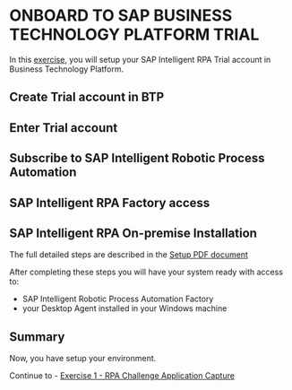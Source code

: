 # ONBOARD TO SAP BUSINESS TECHNOLOGY PLATFORM TRIAL

In this [exercise](%20-%20Setup%20Trial%20Landscape.pdf), you will setup your SAP Intelligent RPA Trial account in Business Technology Platform.

## Create Trial account in BTP

## Enter Trial account

## Subscribe to SAP Intelligent Robotic Process Automation

## SAP Intelligent RPA Factory access

## SAP Intelligent RPA On-premise Installation

The full detailed steps are described in the [Setup PDF document](Setup%20Trial%20Landscape.pdf)

After completing these steps you will have your system ready with access to:

- SAP Intelligent Robotic Process Automation Factory
- your Desktop Agent installed in your Windows machine

## Summary

Now, you have setup your environment.

Continue to - [Exercise 1 - RPA Challenge Application Capture](../exercise1/README.md)

